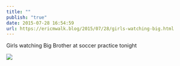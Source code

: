 ```yaml
---
title: ""
publish: "true"
date: 2015-07-28 16:54:59
url: https://ericmwalk.blog/2015/07/28/girls-watching-big.html
---
```


Girls watching Big Brother at soccer practice tonight

![](https://ericmwalk.blog/uploads/2022/830c038329.jpg)
